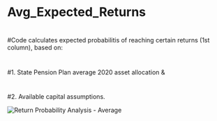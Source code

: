 # Avg_Expected_Returns
#
#Code calculates expected probabilitis of reaching certain returns (1st column), based on:
#
#1. State Pension Plan average 2020 asset allocation &
#
#2. Available capital assumptions.

![Return Probability Analysis - Average](Exp.Returns.Table.png)
